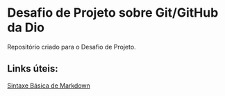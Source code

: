 # Desafio de Projeto sobre Git/GitHub da Dio
Repositório criado para o Desafio de Projeto.

## Links úteis:
[Sintaxe Básica de Markdown](https://www.markdownguide.org/)

